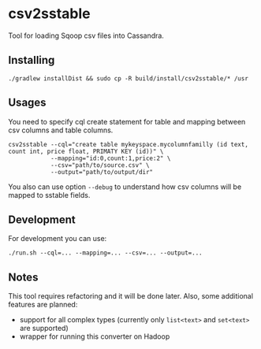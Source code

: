 # csv2sstable

Tool for loading Sqoop csv files into Cassandra.

## Installing

    ./gradlew installDist && sudo cp -R build/install/csv2sstable/* /usr

## Usages
You need to specify cql create statement for table and mapping between csv columns and table columns.

    csv2sstable --cql="create table mykeyspace.mycolumnfamilly (id text, count int, price float, PRIMATY KEY (id))" \
                --mapping="id:0,count:1,price:2" \
                --csv="path/to/source.csv" \
                --output="path/to/output/dir"
                
You also can use option `--debug` to understand how csv columns will be mapped to sstable fields.

## Development
For development you can use:

    ./run.sh --cql=... --mapping=... --csv=... --output=...

## Notes
This tool requires refactoring and it will be done later.
Also, some additional features are planned:

- support for all complex types (currently only `list<text>` and `set<text>` are supported)
- wrapper for running this converter on Hadoop
